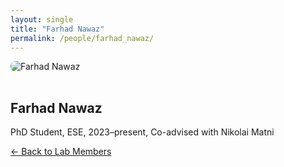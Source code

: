 ```yaml
---
layout: single
title: "Farhad Nawaz"
permalink: /people/farhad_nawaz/
---
```


<img src="/assets/images/people/generic_avatar.png" alt="Farhad Nawaz" style="max-width:200px; border-radius:8px; margin-bottom:1rem;">

## Farhad Nawaz

PhD Student, ESE, 2023–present, Co-advised with Nikolai Matni

[← Back to Lab Members](/people/)
